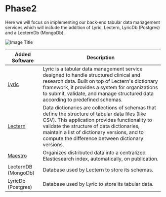 # Phase2

Here we will focus on implementing our back-end tabular data management services
which will include the addition of Lyric, Lectern, LyricDb (Postgres) and a
LecternDb (MongoDb).

![Image Title](/docs/images/phase2.png 'Phase2 Architecture Diagram')

| Added Software                                                           | Description                                                                                                                                                                                                                                                                                         |
| ------------------------------------------------------------------------ | --------------------------------------------------------------------------------------------------------------------------------------------------------------------------------------------------------------------------------------------------------------------------------------------------- |
| [Lyric](https://docs.overture.bio/docs/under-development/lyric/)         | Lyric is a tabular data management service designed to handle structured clinical and research data. Built on top of Lectern's dictionary framework, it provides a system for organizations to submit, validate, and manage structured data according to predefined schemas.                        |
| [Lectern](https://docs.overture.bio/docs/under-development/lectern/)     | Data dictionaries are collections of schemas that define the structure of tabular data files (like CSV). This application provides functionality to validate the structure of data dictionaries, maintain a list of dictionary versions, and to compute the difference between dictionary versions. |
| [Maestro](https://docs.overture.bio/docs/core-software/Maestro/overview) | Organizes distributed data into a centralized Elasticsearch index, automatically, on publication.                                                                                                                                                                                                   |
| LecternDB (MongoDb)                                                      | Database used by Lectern to store its schemas.                                                                                                                                                                                                                                                      |
| LyricDb (Postgres)                                                       | Database used by Lyric to store its tabular data.                                                                                                                                                                                                                                                   |

